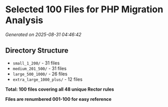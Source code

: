 # Selected 100 Files for PHP Migration Analysis

*Generated on 2025-08-31 04:46:42*

## Directory Structure

- `small_1_200/` - 31 files
- `medium_201_500/` - 31 files
- `large_500_1000/` - 26 files
- `extra_large_1000_plus/` - 12 files

**Total: 100 files covering all 48 unique Rector rules**

**Files are renumbered 001-100 for easy reference**
